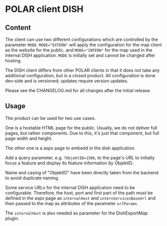 # POLAR client DISH

## Content

The client can use two different configurations which are controlled by the parameter `MODE`. `MODE="EXTERN"` will apply the configuration for the map client as the website for the public, and `MODE="INTERN"` for the map used in the internal DISH application. `MODE` is initially set and cannot be changed after hosting.

The DISH client differs from other POLAR clients in that it does not take any additional configuration, but is a closed product. All configuration is done dev-side and is versioned; updates require version updates.

Please see the CHANGELOG.md for all changes after the initial release.

## Usage

The product can be used for two use cases. 

One is a hostable HTML page for the public. Usually, we do not deliver full pages, but rather components. Due to this, it's just that component, but full page width and height. 

The other one is a aspx page to embedd in the dish application.

Add a query parameter, e.g. `?ObjektID=1506`, to the page's URL to initially focus a feature and display its feature information by ObjektID.

Name and casing of "ObjektID" have been directly taken from the backend to avoid duplicate naming.

Some service URLs for the internal DISH application need to be configurable. Therefore, the host, port and first part of the path must be defined in the aspx page as `internalHost` and `internServicesBaseUrl` and then passed to the map as attributes of the parameter `urlParams`.

The `internalHost` is also needed as parameter for the DishExportMap plugin. 




